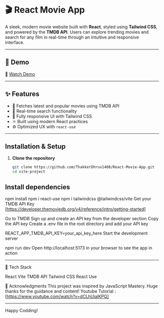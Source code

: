 # 🎬 React Movie App

A sleek, modern movie website built with **React**, styled using **Tailwind CSS**, and powered by the **TMDB API**. Users can explore trending movies and search for any film in real-time through an intuitive and responsive interface.

---

## 🚀 Demo

🎥 [Watch Demo](./vite-project/public/MovieApp.webm)

---

## ✨ Features

- 🔄 Fetches latest and popular movies using TMDB API
- 🔎 Real-time search functionality
- 🎨 Fully responsive UI with Tailwind CSS
- ⚛️ Built using modern React practices
- ⚙️ Optimized UX with `react-use`

---

## Installation & Setup  

1. **Clone the repository**  
   ```sh
   git clone https://github.com/ThakkerDhruv1408/React-Movie-App.git
   cd vite-project

## Install dependencies

npm install
npm i react-use
npm i tailwindcss @tailwindcss/vite
Get your TMDB API Key  [https://developer.themoviedb.org/v4/reference/intro/getting-started]

Go to TMDB
Sign up and create an API key from the developer section
Copy the API key
Create a .env file in the root directory and add your API key

REACT_APP_TMDB_API_KEY=your_api_key_here
Start the development server

npm run dev
Open http://localhost:5173 in your browser to see the app in action

---

🧰 Tech Stack

React
Vite
TMDB API
Tailwind CSS
React Use

🙌 Acknowledgments
This project was inspired by JavaScript Mastery. Huge thanks for the guidance and content!
Youtube Tutorial : [https://www.youtube.com/watch?v=dCLhUialKPQ]

---

Happy Codding!